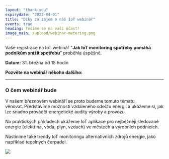 ```yaml
---
layout: "thank-you"
expirydate: "2022-04-01"
title: "Díky za zájem o náš IoT webinář"
events: true
heading: Těšíme se na vaši účast!
image_main: /upload/webinar-metering.png
---
```


<p class = "pb-10">Vaše registrace na IoT webinář "<strong>Jak IoT monitoring spotřeby pomáhá podnikům snížit spotřebu</strong>" proběhla úspěšně.</p>
<p class = "pb-10"><strong>Datum:</strong> 31. března od 15 hodin</p>
<div class = "row">
<div class ="col">
<p class = ""><strong>Pozvěte na webinář někoho dalšího:</strong></p>
</div>
<div class="col addthis_inline_share_toolbox pb-30" data-url="https://www.hardwario.com/cs/events/2022-03-31-webinar-industry/" data-title="[Webinář zdarma] Jak IoT monitoring spotřeby pomáhá podnikům snížit spotřebu" data-description="Zúčastním se bezplatného webináře na téma Jak IoT monitoring spotřeby pomáhá podnikům snížit spotřebu" ></div>
</div>

<hr class = "mb-30"/>
<h3 class = "font-weight-black mb-20">O čem webinář bude</h3>
<p class = "pb-25">V našem březnovém webináří se proto budeme tomuto tématu věnovat. Představíme možnosti vzdáleného odečtu energií a ukážeme si, jak lze snadno provádět energetické audity výroby a provozu.</p>

<p class = "pb-25">Na praktických příkladech ukážeme IoT aplikace pro nejběžněji sledované energie (elektřina, voda, plyn, vzduch) ve městech a výrobních podnicích.</p>

<p class = "pb-25">Nastíníme také trendy IoT monitoringu alternativních zdrojů energie, jako například tepelných čerpadel.</p>
<img class = "w-100" src = "/upload/webinar-metering.png"/>